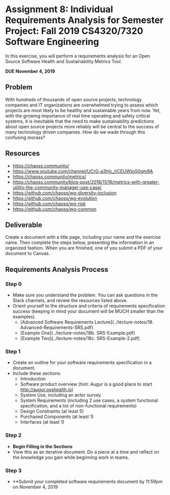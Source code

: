 # Assignment 8:  Individual Requirements Analysis for Semester Project: Fall 2019 CS4320/7320 Software Engineering

In this exercise, you will perform a requirements analysis for an Open Source Software Health and Sustainability Metrics Tool. 

**DUE November 4, 2019**

## Problem
With hundreds of thousands of open source projects, technology companies and IT organizations are overwhelmed trying to assess which projects are most likely to be healthy and sustainable years from now. Yet, with the growing importance of real time operating and safety critical systems, it is inevitable that the need to make sustainability predictions about open source projects more reliably will be central to the success of many technology driven companies. How do we wade through this confusing morass? 

## Resources
 - https://chaoss.community/
 - https://www.youtube.com/channel/UCrG-a3hIc_hCEUWloG0gm9A
 - https://chaoss.community/metrics/
 - https://chaoss.community/blog-post/2018/11/16/metrics-with-greater-utility-the-community-manager-use-case/
 - https://github.com/chaoss/wg-diversity-inclusion
 - https://github.com/chaoss/wg-evolution
 - https://github.com/chaoss/wg-risk
 - https://github.com/chaoss/wg-common

## Deliverable
Create a document with a title page, including your name and the exercise name. Then complete the steps below, presenting the information in an organized fashion. When you are finished, one of you submit a PDF of your document to Canvas.

## Requirements Analysis Process  
### Step 0 
- Make sure you understand the problem. You can ask questions in the Slack channels, and review the resources listed above.
- Orient yourself to the structure and criteria of requirements specification success (keeping in mind your document will be MUCH smaller than the examples). 
    - [Advanced Software Requirements Lecture](../lecture-notes/18. Advanced-Requirements-SRS.pdf)
    - [Example One](../lecture-notes/18b. SRS-Example.pdf)
    - [Example Two](../lecture-notes/18c. SRS-Example-2.pdf)

### Step 1  
- Create an outline for your software requirements specification in a document. 
- Include these sections: 
    - Introduction
    - Software product overview (hint: Augur is a good place to start http://augur.osshealth.io)
    - System Use, including an actor survey 
    - System Requirements (including 2 use cases, a system functional specification, and a list of non-functional requirements)
    - Design Constraints (at least 5)
    - Purchased Components (at least 1)
    - Interfaces (at least 1)

### Step 2  
- **Begin Filling in the Sections**
- View this as an iterative document. Do a piece at a time and reflect on the knowledge you gain while beginning work in teams. 

### Step 3  
- **Submit your completed software requirements document by 11:59pm on November 4, 2019


